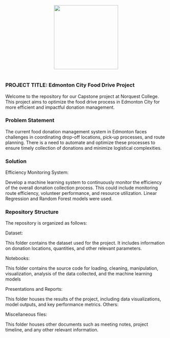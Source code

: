 <p align = "center" draggable=”false” ><img src="https://encrypted-tbn0.gstatic.com/images?q=tbn:ANd9GcR8HNB-ex4xb4H3-PXRcywP5zKC_3U8VzQTPA&usqp=CAU" 
     width="200px"
     height="auto"/>
</p>



# <h1 align="center" id="heading"> 
</h1>


 

### PROJECT TITLE: Edmonton City Food Drive Project

Welcome to the repository for our Capstone project at Norquest College. This project aims to optimize the food drive process in Edmonton City for more efficient and impactful donation management.

### Problem Statement

The current food donation management system in Edmonton faces challenges in coordinating drop-off locations, pick-up processes, and route planning. There is a need to automate and optimize these processes to ensure timely collection of donations and minimize logistical complexities.

### Solution
Efficiency Monitoring System:

Develop a machine learning system to continuously monitor the efficiency of the overall donation collection process. This could include monitoring route efficiency, volunteer performance, and resource utilization. Linear Regression and Random Forest models were used.

### Repository Structure

The repository is organized as follows:

Dataset:

This folder contains the dataset used for the project. It includes information on donation locations, quantities, and other relevant parameters.

Notebooks:

This folder contains the source code for loading, cleaning, manipulation, visualization, analysis of the data collected, and the machine learning models

Presentations and Reports:

This folder houses the results of the project, including data visualizations, model outputs, and key performance metrics.
Others:

Miscellaneous files:

This folder houses other documents such as meeting notes, project timeline, and any other relevant information.



 



